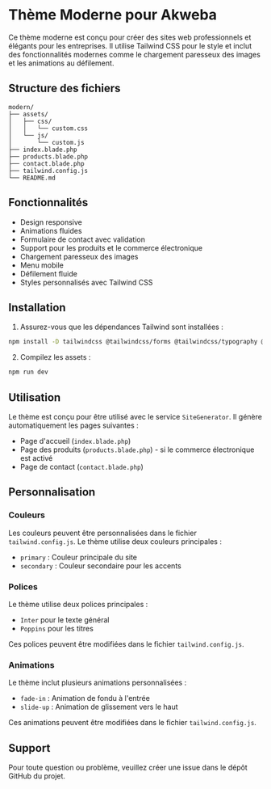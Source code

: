# Thème Moderne pour Akweba

Ce thème moderne est conçu pour créer des sites web professionnels et élégants pour les entreprises. Il utilise Tailwind CSS pour le style et inclut des fonctionnalités modernes comme le chargement paresseux des images et les animations au défilement.

## Structure des fichiers

```
modern/
├── assets/
│   ├── css/
│   │   └── custom.css
│   └── js/
│       └── custom.js
├── index.blade.php
├── products.blade.php
├── contact.blade.php
├── tailwind.config.js
└── README.md
```

## Fonctionnalités

- Design responsive
- Animations fluides
- Formulaire de contact avec validation
- Support pour les produits et le commerce électronique
- Chargement paresseux des images
- Menu mobile
- Défilement fluide
- Styles personnalisés avec Tailwind CSS

## Installation

1. Assurez-vous que les dépendances Tailwind sont installées :
```bash
npm install -D tailwindcss @tailwindcss/forms @tailwindcss/typography @tailwindcss/aspect-ratio
```

2. Compilez les assets :
```bash
npm run dev
```

## Utilisation

Le thème est conçu pour être utilisé avec le service `SiteGenerator`. Il génère automatiquement les pages suivantes :

- Page d'accueil (`index.blade.php`)
- Page des produits (`products.blade.php`) - si le commerce électronique est activé
- Page de contact (`contact.blade.php`)

## Personnalisation

### Couleurs

Les couleurs peuvent être personnalisées dans le fichier `tailwind.config.js`. Le thème utilise deux couleurs principales :

- `primary` : Couleur principale du site
- `secondary` : Couleur secondaire pour les accents

### Polices

Le thème utilise deux polices principales :

- `Inter` pour le texte général
- `Poppins` pour les titres

Ces polices peuvent être modifiées dans le fichier `tailwind.config.js`.

### Animations

Le thème inclut plusieurs animations personnalisées :

- `fade-in` : Animation de fondu à l'entrée
- `slide-up` : Animation de glissement vers le haut

Ces animations peuvent être modifiées dans le fichier `tailwind.config.js`.

## Support

Pour toute question ou problème, veuillez créer une issue dans le dépôt GitHub du projet. 